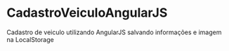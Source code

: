CadastroVeiculoAngularJS
========================

Cadastro de veiculo utilizando AngularJS salvando informações e imagem na LocalStorage
